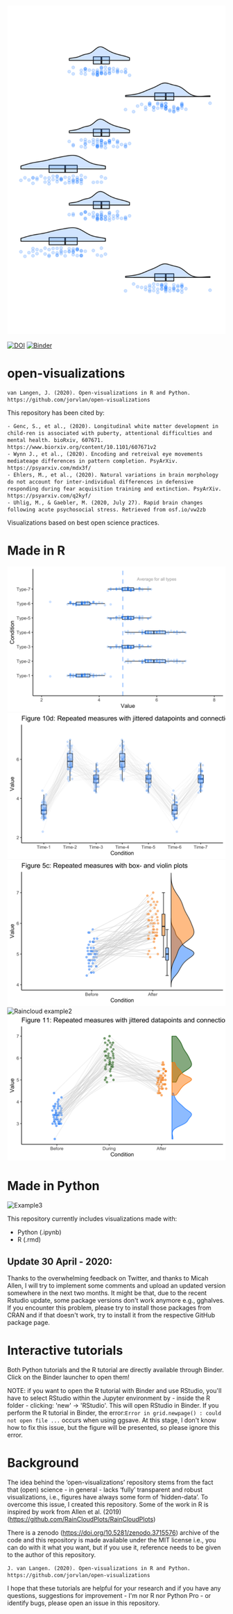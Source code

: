 ![Raincloud example](R/figure10d_rotated_2.png)

[![DOI](https://zenodo.org/badge/DOI/10.5281/zenodo.3715576.svg)](https://doi.org/10.5281/zenodo.3715576)
[![Binder](https://mybinder.org/badge_logo.svg)](https://mybinder.org/v2/gh/jorvlan/open-visualizations/master)
# open-visualizations
```
van Langen, J. (2020). Open-visualizations in R and Python. 
https://github.com/jorvlan/open-visualizations
```

This repository has been cited by:
``` 
- Genc, S., et al., (2020). Longitudinal white matter development in child-ren is associated with puberty, attentional difficulties and mental health. bioRxiv, 607671.
https://www.biorxiv.org/content/10.1101/607671v2
- Wynn J., et al., (2020). Encoding and retreival eye movements mediateage differences in pattern completion. PsyArXiv.
https://psyarxiv.com/mdx3f/
- Ehlers, M., et al., (2020). Natural variations in brain morphology do not account for inter-individual differences in defensive responding during fear acquisition training and extinction. PsyArXiv.
https://psyarxiv.com/q2kyf/
- Uhlig, M., & Gaebler, M. (2020, July 27). Rapid brain changes following acute psychosocial stress. Retrieved from osf.io/vw2zb 
```

Visualizations based on best open science practices.
# Made in R
![Raincloud example](R/figure10e.png)
![Raincloud example](R/figure10d.png)
![Raincloud example](R/figure5c.png)
![Raincloud example2](R/figure6.png)
![Raincloud example3](R/figure11.png)

# Made in Python
![Example3](Python/tutorial_1/figure10.png)

This repository currently includes visualizations made with:
- Python (.ipynb)
- R (.rmd)

## Update 30 April - 2020: 
Thanks to the overwhelming feedback on Twitter, and thanks to Micah Allen, I will try to implement some comments and upload an updated version somewhere in the next two months. It might be that, due to the recent Rstudio update, some package versions don't work anymore e.g., gghalves. If you encounter this problem, please try to install those packages from CRAN and if that doesn't work, try to install it from the respective GitHub package page. 


# Interactive tutorials
Both Python tutorials and the R tutorial are directly available through Binder. Click on the Binder launcher to open them! 

NOTE: if you want to open the R tutorial with Binder and use RStudio, you'll have to select RStudio within the Jupyter environment by - inside the R folder - clicking: 'new' -> 'RStudio'. This will open RStudio in Binder. If you perform the R tutorial in Binder, the error:`Error in grid.newpage() : could not open file ...` occurs when using ggsave. At this stage, I don't know how to fix this issue, but the figure will be presented, so please ignore this error.

# Background
The idea behind the ‘open-visualizations’ repository stems from the fact that (open) science - in general - lacks ‘fully’ transparent and robust visualizations, i.e., figures have always some form of ‘hidden-data’. To overcome this issue, I created this repository. Some of the work in R is inspired by work from Allen et al. (2019)(https://github.com/RainCloudPlots/RainCloudPlots)

There is a zenodo (https://doi.org/10.5281/zenodo.3715576) archive of the code and this repository is made available under the MIT license i.e., you can do with it what you want, but if you use it, reference needs to be given to the author of this repository.
```
J. van Langen. (2020). Open-visualizations in R and Python. 
https://github.com/jorvlan/open-visualizations
```

I hope that these tutorials are helpful for your research and if you have any questions, suggestions for improvement - I'm nor R nor Python Pro - or identify bugs, please open an issue in this repository. 
